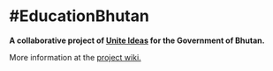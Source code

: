 # #EducationBhutan

**A collaborative project of [Unite Ideas](https://ideas.unite.un.org) for the Government of Bhutan.** 

More information at the [project wiki.](https://github.com/UniteIdeas/EducationBhutan/wiki)

